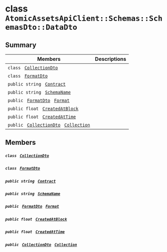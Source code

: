 # class `AtomicAssetsApiClient::Schemas::SchemasDto::DataDto` 

## Summary

 Members                                | Descriptions                                
----------------------------------------|---------------------------------------------
`class ` [`CollectionDto`](.github/workflows/documentation/md/AtomicAssetsApiClient--Schemas--SchemasDto--DataDto--CollectionDto.md#class_atomic_assets_api_client_1_1_schemas_1_1_schemas_dto_1_1_data_dto_1_1_collection_dto)        | 
`class ` [`FormatDto`](.github/workflows/documentation/md/AtomicAssetsApiClient--Schemas--SchemasDto--DataDto--FormatDto.md#class_atomic_assets_api_client_1_1_schemas_1_1_schemas_dto_1_1_data_dto_1_1_format_dto)        | 
`public string ` [`Contract`](#class_atomic_assets_api_client_1_1_schemas_1_1_schemas_dto_1_1_data_dto_1a9b4baf8484b98d89513d7776a8877d0e) | 
`public string ` [`SchemaName`](#class_atomic_assets_api_client_1_1_schemas_1_1_schemas_dto_1_1_data_dto_1a50d439f0d7b1835a13ec1f4da383f957) | 
`public ` [`FormatDto`](.github/workflows/documentation/md/AtomicAssetsApiClient--Schemas--SchemasDto--DataDto--FormatDto.md#class_atomic_assets_api_client_1_1_schemas_1_1_schemas_dto_1_1_data_dto_1_1_format_dto)` ` [`Format`](#class_atomic_assets_api_client_1_1_schemas_1_1_schemas_dto_1_1_data_dto_1ab4fe4d63207a5184d9e0c8a5aa54891c) | 
`public float ` [`CreatedAtBlock`](#class_atomic_assets_api_client_1_1_schemas_1_1_schemas_dto_1_1_data_dto_1a0caa720646d595f07067fcc6c44a4b2e) | 
`public float ` [`CreatedAtTime`](#class_atomic_assets_api_client_1_1_schemas_1_1_schemas_dto_1_1_data_dto_1a14bdb6268c108cfc8647325d8aff2078) | 
`public ` [`CollectionDto`](.github/workflows/documentation/md/AtomicAssetsApiClient--Schemas--SchemasDto--DataDto--CollectionDto.md#class_atomic_assets_api_client_1_1_schemas_1_1_schemas_dto_1_1_data_dto_1_1_collection_dto)` ` [`Collection`](#class_atomic_assets_api_client_1_1_schemas_1_1_schemas_dto_1_1_data_dto_1ac6d9b0c1cef1d8ad020fa9b6fc1c3319) | 

## Members

##### `class ` [`CollectionDto`](.github/workflows/documentation/md/AtomicAssetsApiClient--Schemas--SchemasDto--DataDto--CollectionDto.md#class_atomic_assets_api_client_1_1_schemas_1_1_schemas_dto_1_1_data_dto_1_1_collection_dto) 

##### `class ` [`FormatDto`](.github/workflows/documentation/md/AtomicAssetsApiClient--Schemas--SchemasDto--DataDto--FormatDto.md#class_atomic_assets_api_client_1_1_schemas_1_1_schemas_dto_1_1_data_dto_1_1_format_dto) 

##### `public string ` [`Contract`](#class_atomic_assets_api_client_1_1_schemas_1_1_schemas_dto_1_1_data_dto_1a9b4baf8484b98d89513d7776a8877d0e) 

##### `public string ` [`SchemaName`](#class_atomic_assets_api_client_1_1_schemas_1_1_schemas_dto_1_1_data_dto_1a50d439f0d7b1835a13ec1f4da383f957) 

##### `public ` [`FormatDto`](.github/workflows/documentation/md/AtomicAssetsApiClient--Schemas--SchemasDto--DataDto--FormatDto.md#class_atomic_assets_api_client_1_1_schemas_1_1_schemas_dto_1_1_data_dto_1_1_format_dto)` ` [`Format`](#class_atomic_assets_api_client_1_1_schemas_1_1_schemas_dto_1_1_data_dto_1ab4fe4d63207a5184d9e0c8a5aa54891c) 

##### `public float ` [`CreatedAtBlock`](#class_atomic_assets_api_client_1_1_schemas_1_1_schemas_dto_1_1_data_dto_1a0caa720646d595f07067fcc6c44a4b2e) 

##### `public float ` [`CreatedAtTime`](#class_atomic_assets_api_client_1_1_schemas_1_1_schemas_dto_1_1_data_dto_1a14bdb6268c108cfc8647325d8aff2078) 

##### `public ` [`CollectionDto`](.github/workflows/documentation/md/AtomicAssetsApiClient--Schemas--SchemasDto--DataDto--CollectionDto.md#class_atomic_assets_api_client_1_1_schemas_1_1_schemas_dto_1_1_data_dto_1_1_collection_dto)` ` [`Collection`](#class_atomic_assets_api_client_1_1_schemas_1_1_schemas_dto_1_1_data_dto_1ac6d9b0c1cef1d8ad020fa9b6fc1c3319) 

